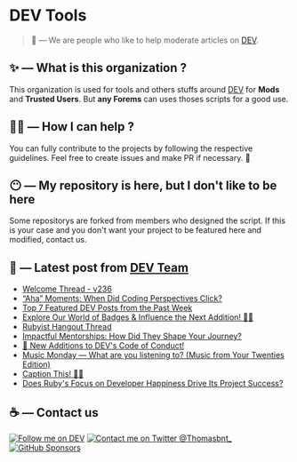 # DEV Tools

> 🔧 — We are people who like to help moderate articles on [DEV](https://dev.to).

## ✨ — What is this organization ?

This organization is used for tools and others stuffs around [DEV](https://dev.to) for **Mods** and **Trusted Users**. But __any Forems__ can uses thoses scripts for a good use.


## 💪🏼 — How I can help ?

You can fully contribute to the projects by following the respective guidelines. Feel free to create issues and make PR if necessary. 🎉

## 😶 — My repository is here, but I don't like to be here

Some repositorys are forked from members who designed the script. If this is your case and you don't want your project to be featured here and modified, contact us.

## 📝 — Latest post from [DEV Team](https://dev.to/devteam)

<!-- BLOG-POST-LIST:START -->
- [Welcome Thread - v236](https://dev.to/devteam/welcome-thread-v238-3lam)
- [“Aha” Moments: When Did Coding Perspectives Click?](https://dev.to/devteam/aha-moments-when-did-coding-perspectives-click-1cfm)
- [Top 7 Featured DEV Posts from the Past Week](https://dev.to/devteam/top-7-featured-dev-posts-from-the-past-week-5b4g)
- [Explore Our World of Badges &amp; Influence the Next Addition! 🏅🌟](https://dev.to/devteam/explore-our-world-of-badges-influence-the-next-addition-1fnf)
- [Rubyist Hangout Thread](https://dev.to/devteam/rubyist-hangout-thread-859)
- [Impactful Mentorships: How Did They Shape Your Journey?](https://dev.to/devteam/impactful-mentorships-how-did-they-shape-your-journey-n9p)
- [📢 New Additions to DEV&#39;s Code of Conduct!](https://dev.to/devteam/new-additions-to-devs-code-of-conduct-3d58)
- [Music Monday — What are you listening to? &lpar;Music from Your Twenties Edition&rpar;](https://dev.to/devteam/music-monday-what-are-you-listening-to-music-from-your-twenties-edition-2pe1)
- [Caption This! 🤔💭](https://dev.to/devteam/caption-this-3baj)
- [Does Ruby&#39;s Focus on Developer Happiness Drive Its Project Success?](https://dev.to/devteam/does-rubys-focus-on-developer-happiness-drive-its-project-success-d6j)
<!-- BLOG-POST-LIST:END -->


## ☕ — Contact us

[![Follow me on DEV](https://img.shields.io/badge/dev.to-%2308090A.svg?&style=for-the-badge&logo=dev.to&logoColor=white&alt=devto)](https://dev.to/thomasbnt)
[![Contact me on Twitter @Thomasbnt_](https://img.shields.io/badge/Contact%20me%20on%20Twitter-%231DA1F2.svg?&style=for-the-badge&logo=twitter&logoColor=white&alt=twitter)](https://twitter.com/messages/1142357270-1142357270?text=Hello,%20I%20contact%20you%20from%20devtotools%20&recipient_id=1142357270) [![GitHub Sponsors](https://img.shields.io/badge/Sponsor%20me-%23EA54AE.svg?&style=for-the-badge&logo=github-sponsors&logoColor=white)](https://github.com/sponsors/thomasbnt)



